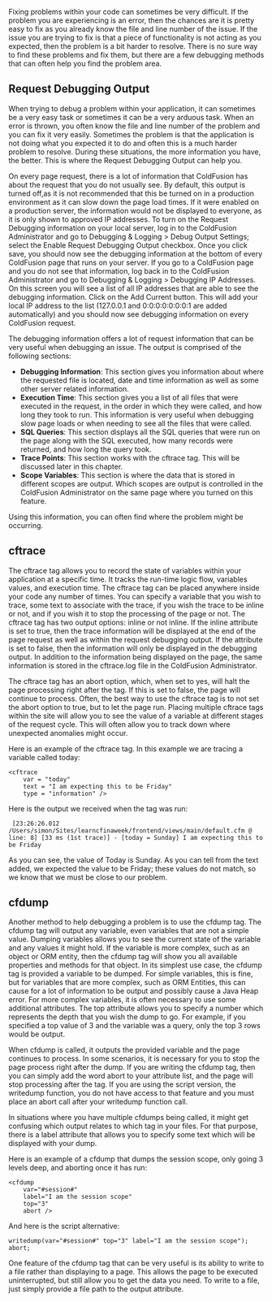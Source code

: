 Fixing problems within your code can sometimes be very difficult. If the
problem you are experiencing is an error, then the chances are it is
pretty easy to fix as you already know the file and line number of the
issue. If the issue you are trying to fix is that a piece of
functionality is not acting as you expected, then the problem is a bit
harder to resolve. There is no sure way to find these problems and fix
them, but there are a few debugging methods that can often help you find
the problem area.

Request Debugging Output
------------------------

When trying to debug a problem within your application, it can sometimes
be a very easy task or sometimes it can be a very arduous task. When an
error is thrown, you often know the file and line number of the problem
and you can fix it very easily. Sometimes the problem is that the
application is not doing what you expected it to do and often this is a
much harder problem to resolve. During these situations, the more
information you have, the better. This is where the Request Debugging
Output can help you.

On every page request, there is a lot of information that ColdFusion has
about the request that you do not usually see. By default, this output
is turned off,as it is not recommended that this be turned on in a
production environment as it can slow down the page load times. If it
were enabled on a production server, the information would not be
displayed to everyone, as it is only shown to approved IP addresses. To
turn on the Request Debugging information on your local server, log in
to the ColdFusion Administrator and go to Debugging & Logging \> Debug
Output Settings; select the Enable Request Debugging Output checkbox.
Once you click save, you should now see the debugging information at the
bottom of every ColdFusion page that runs on your server. If you go to a
ColdFusion page and you do not see that information, log back in to the
ColdFusion Administrator and go to Debugging & Logging \> Debugging IP
Addresses. On this screen you will see a list of all IP addresses that
are able to see the debugging information. Click on the Add Current
button. This will add your local IP address to the list (127.0.0.1 and
0:0:0:0:0:0:0:1 are added automatically) and you should now see
debugging information on every ColdFusion request.

The debugging information offers a lot of request information that can
be very useful when debugging an issue. The output is comprised of the
following sections:

-   **Debugging Information**: This section gives you information about
    where the requested file is located, date and time information as
    well as some other server related information.
-   **Execution Time**: This section gives you a list of all files that
    were executed in the request, in the order in which they were
    called, and how long they took to run. This information is very
    useful when debugging slow page loads or when needing to see all the
    files that were called.
-   **SQL Queries**: This section displays all the SQL queries that were
    run on the page along with the SQL executed, how many records were
    returned, and how long the query took.
-   **Trace Points**: This section works with the cftrace tag. This will
    be discussed later in this chapter.
-   **Scope Variables**: This section is where the data that is stored
    in different scopes are output. Which scopes are output is
    controlled in the ColdFusion Administrator on the same page where
    you turned on this feature.

Using this information, you can often find where the problem might be
occurring.

cftrace
-------

The cftrace tag allows you to record the state of variables within your
application at a specific time. It tracks the run-time logic flow,
variables values, and execution time. The cftrace tag can be placed
anywhere inside your code any number of times. You can specify a
variable that you wish to trace, some text to associate with the trace,
if you wish the trace to be inline or not, and if you wish it to stop
the processing of the page or not. The cftrace tag has two output
options: inline or not inline. If the inline attribute is set to true,
then the trace information will be displayed at the end of the page
request as well as within the request debugging output. If the attribute
is set to false, then the information will only be displayed in the
debugging output. In addition to the information being displayed on the
page, the same information is stored in the cftrace.log file in the
ColdFusion Administrator.

The cftrace tag has an abort option, which, when set to yes, will halt
the page processing right after the tag. If this is set to false, the
page will continue to process. Often, the best way to use the cftrace
tag is to not set the abort option to true, but to let the page run.
Placing multiple cftrace tags within the site will allow you to see the
value of a variable at different stages of the request cycle. This will
often allow you to track down where unexpected anomalies might occur.

Here is an example of the cftrace tag. In this example we are tracing a
variable called today:

~~~~ {.prettyprint}
<cftrace  
    var = "today" 
    text = "I am expecting this to be Friday" 
    type = "information" />
~~~~

Here is the output we received when the tag was run:

~~~~ {.prettyprint}
 [23:26:26.012 /Users/simon/Sites/learncfinaweek/frontend/views/main/default.cfm @ line: 8] [33 ms (1st trace)] - [today = Sunday] I am expecting this to be Friday
~~~~

As you can see, the value of Today is Sunday. As you can tell from the
text added, we expected the value to be Friday; these values do not
match, so we know that we must be close to our problem.

cfdump
------

Another method to help debugging a problem is to use the cfdump tag. The
cfdump tag will output any variable, even variables that are not a
simple value. Dumping variables allows you to see the current state of
the variable and any values it might hold. If the variable is more
complex, such as an object or ORM entity, then the cfdump tag will show
you all available properties and methods for that object. In its
simplest use case, the cfdump tag is provided a variable to be dumped.
For simple variables, this is fine, but for variables that are more
complex, such as ORM Entities, this can cause for a lot of information
to be output and possibly cause a Java Heap error. For more complex
variables, it is often necessary to use some additional attributes. The
top attribute allows you to specify a number which represents the depth
that you wish the dump to go. For example, if you specified a top value
of 3 and the variable was a query, only the top 3 rows would be output.

When cfdump is called, it outputs the provided variable and the page
continues to process. In some scenarios, it is necessary for you to stop
the page process right after the dump. If you are writing the cfdump
tag, then you can simply add the word abort to your attribute list, and
the page will stop processing after the tag. If you are using the script
version, the writedump function, you do not have access to that feature
and you must place an abort call after your writedump function call.

In situations where you have multiple cfdumps being called, it might get
confusing which output relates to which tag in your files. For that
purpose, there is a label attribute that allows you to specify some text
which will be displayed with your dump.

Here is an example of a cfdump that dumps the session scope, only going
3 levels deep, and aborting once it has run:

~~~~ {.prettyprint}
<cfdump 
    var="#session#" 
    label="I am the session scope" 
    top="3"
    abort />
~~~~

And here is the script alternative:

~~~~ {.prettyprint}
writedump(var="#session#" top="3" label="I am the session scope");
abort;
~~~~

One feature of the cfdump tag that can be very useful is its ability to
write to a file rather than displaying to a page. This allows the page
to be executed uninterrupted, but still allow you to get the data you
need. To write to a file, just simply provide a file path to the output
attribute.

